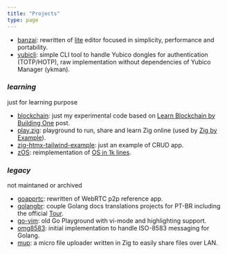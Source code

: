 ```yaml
---
title: "Projects"
type: page
---
```


- [banzai](https://github.com/dgv/banzai): rewritten of  [lite](https://github.com/rxi/lite) editor focused in simplicity, performance and portability.
- [yubicli](https://github.com/dgv/yubicli): simple CLI tool to handle Yubico dongles for authentication (TOTP/HOTP), raw implementation without dependencies of Yubico Manager (ykman).

### _learning_

just for learning purpose

- [blockchain](https://github.com/dgv/blockchain): just my experimental code based on [Learn Blockchain by Building One](https://medium.com/@vanflymen/learn-blockchains-by-building-one-117428612f46) post.
- [play.zig](https://github.com/dgv/play.zig): playground to run, share and learn Zig online (used by [Zig by Example](https://zig-by-example.com/)).
- [zig-htmx-tailwind-example](https://github.com/dgv/zig-htmx-tailwind-example): just an example of CRUD app. 
- [zOS](https://github.com/dgv/zOS): reimplementation of [OS in 1k lines](https://operating-system-in-1000-lines.vercel.app/en/).


### _legacy_

not maintaned or archived

- [goapprtc](https://github.com/dgv/goapprtc): rewritten of WebRTC p2p reference app.
- [golangbr](https://github.com/golangbr): couple Golang docs translations projects for PT-BR including the official [Tour](https://github.com/golangbr/go-tour-br).
- [go-vim](https://github.com/dgv/go-vim): old Go Playground with vi-mode and highlighting support.
- [omg8583](https://github.com/dgv/omg8583): initial implementation to handle ISO-8583 messaging for Golang.
- [mup](https://github.com/dgv/mup): a micro file uploader written in Zig to easily share files over LAN.
